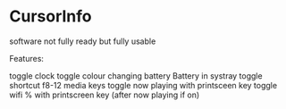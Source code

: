 CursorInfo
==========

software not fully ready but fully usable

Features:

toggle clock
toggle colour changing battery
Battery in systray
toggle shortcut f8-12 media keys
toggle now playing with printsceen key
toggle wifi % with printscreen key (after now playing if on)
